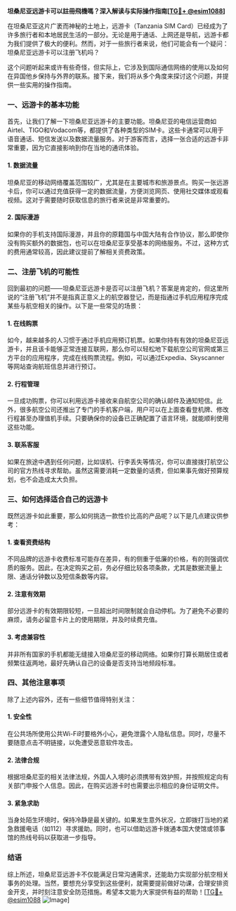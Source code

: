 **坦桑尼亚远游卡可以註冊飛機嗎？深入解读与实际操作指南[[TG💪+ @esim1088](https://t.me/s/esim1088)]**

在坦桑尼亚这片广袤而神秘的土地上，远游卡（Tanzania SIM Card）已经成为了许多旅行者和本地居民生活的一部分。无论是用于通话、上网还是导航，远游卡都为我们提供了极大的便利。然而，对于一些旅行者来说，他们可能会有一个疑问：坦桑尼亚远游卡可以注册飞机吗？

这个问题听起来或许有些奇怪，但实际上，它涉及到国际通信网络的使用以及如何在异国他乡保持与外界的联系。接下来，我们将从多个角度来探讨这个问题，并提供一些实用的操作指南。

### 一、远游卡的基本功能

首先，让我们了解一下坦桑尼亚远游卡的主要功能。坦桑尼亚的电信运营商如Airtel、TIGO和Vodacom等，都提供了各种类型的SIM卡。这些卡通常可以用于语音通话、短信发送以及数据流量服务。对于游客而言，选择一张合适的远游卡非常重要，因为它直接影响到你在当地的通讯体验。

#### 1. 数据流量
坦桑尼亚的移动网络覆盖范围较广，尤其是在主要城市和旅游景点。购买一张远游卡后，你可以通过充值获得一定的数据流量，方便浏览网页、使用社交媒体或观看视频。这对于需要随时获取信息的旅行者来说是非常重要的。

#### 2. 国际漫游
如果你的手机支持国际漫游，并且你的原籍国与中国大陆有合作协议，那么即使你没有购买额外的数据包，也可以在坦桑尼亚享受基本的网络服务。不过，这种方式的费用通常较高，因此建议提前了解相关资费政策。

### 二、注册飞机的可能性

回到最初的问题——坦桑尼亚远游卡是否可以注册飞机？答案是肯定的，但这里所说的“注册飞机”并不是指真正意义上的航空器登记，而是指通过手机应用程序完成某些与航空相关的操作。以下是一些常见的场景：

#### 1. 在线购票
如今，越来越多的人习惯于通过手机应用预订机票。如果你持有有效的坦桑尼亚远游卡，并且该卡能够正常连接互联网，那么你可以轻松地下载航空公司官网或第三方平台的应用程序，完成在线购票流程。例如，可以通过Expedia、Skyscanner等网站查询航班信息并进行预订。

#### 2. 行程管理
一旦成功购票，你可以利用远游卡接收来自航空公司的确认邮件及通知短信。此外，很多航空公司还推出了专门的手机客户端，用户可以在上面查看登机牌、修改行程甚至办理值机手续。只要确保你的设备已正确配置了语言环境，就能顺利使用这些功能。

#### 3. 联系客服
如果在旅途中遇到任何问题，比如误机、行李丢失等情况，你可以直接拨打航空公司的官方热线寻求帮助。虽然这需要消耗一定数量的话费，但如果事先做好预算规划，也不会造成太大负担。

### 三、如何选择适合自己的远游卡

既然远游卡如此重要，那么如何挑选一款性价比高的产品呢？以下是几点建议供参考：

#### 1. 查看资费结构
不同品牌的远游卡收费标准可能存在差异，有的侧重于低廉的价格，有的则强调优质的服务。因此，在决定购买之前，务必仔细比较各项条款，尤其是数据流量上限、通话分钟数以及短信条数等内容。

#### 2. 注意有效期
部分远游卡的有效期限较短，一旦超出时间限制就会自动停机。为了避免不必要的麻烦，请务必留意卡片上的使用期限，并及时续费充值。

#### 3. 考虑兼容性
并非所有国家的手机都能无缝接入坦桑尼亚的移动网络。如果你打算长期居住或者频繁往返两地，最好先确认自己的设备是否支持当地频段标准。

### 四、其他注意事项

除了上述内容外，还有一些细节值得特别关注：

#### 1. 安全性
在公共场所使用公共Wi-Fi时要格外小心，避免泄露个人隐私信息。同时，尽量不要随意点击不明链接，以免遭受恶意软件攻击。

#### 2. 法律合规
根据坦桑尼亚的相关法律法规，外国人入境时必须携带有效护照，并按照规定向有关部门申报个人信息。因此，在购买远游卡时也需要出示相应的身份证明文件。

#### 3. 紧急求助
当身处陌生环境时，保持冷静是最关键的。如果发生意外状况，立即拨打当地的紧急救援电话（如112）寻求援助。同时，也可以借助远游卡拨通本国大使馆或领事馆的热线号码以获取进一步指导。

### 结语

综上所述，坦桑尼亚远游卡不仅能满足日常沟通需求，还能助力实现部分航空相关事务的处理。当然，要想充分享受到这些便利，就需要提前做好功课，合理安排资金开支，并时刻注意安全防范措施。希望本文能为大家提供有益的帮助！[[TG💪+ @esim1088](https://t.me/s/esim1088) ![Image](https://i.postimg.cc/4NQfJmqS/Snipaste-2025-05-13-00-14-12.png)]